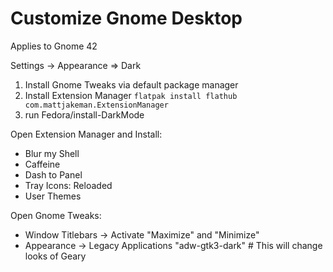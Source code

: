 # Customize Gnome Desktop

Applies to Gnome 42

Settings -> Appearance => Dark

1. Install Gnome Tweaks via default package manager
2. Install Extension Manager `flatpak install flathub com.mattjakeman.ExtensionManager`
3. run Fedora/install-DarkMode

Open Extension Manager and Install:

* Blur my Shell
* Caffeine
* Dash to Panel
* Tray Icons: Reloaded
* User Themes

Open Gnome Tweaks:

* Window Titlebars -> Activate "Maximize" and "Minimize"
* Appearance -> Legacy Applications "adw-gtk3-dark" # This will change looks of Geary


